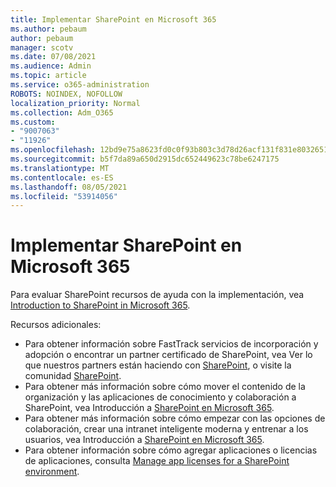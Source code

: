```yaml
---
title: Implementar SharePoint en Microsoft 365
ms.author: pebaum
author: pebaum
manager: scotv
ms.date: 07/08/2021
ms.audience: Admin
ms.topic: article
ms.service: o365-administration
ROBOTS: NOINDEX, NOFOLLOW
localization_priority: Normal
ms.collection: Adm_O365
ms.custom:
- "9007063"
- "11926"
ms.openlocfilehash: 12bd9e75a8623fd0c0f93b803c3d78d26acf131f831e8032651461fe80914c57
ms.sourcegitcommit: b5f7da89a650d2915dc652449623c78be6247175
ms.translationtype: MT
ms.contentlocale: es-ES
ms.lasthandoff: 08/05/2021
ms.locfileid: "53914056"
---
```

# <a name="deploy-sharepoint-in-microsoft-365"></a>Implementar SharePoint en Microsoft 365

Para evaluar SharePoint recursos de ayuda con la implementación, vea [Introduction to SharePoint in Microsoft 365](/sharepoint/introduction). 

Recursos adicionales: 

- Para obtener información sobre FastTrack servicios de incorporación y adopción o encontrar un partner certificado de SharePoint, vea Ver lo que nuestros partners están haciendo con [SharePoint](/microsoft-365/sharepoint/sharepoint-partners-sharepoint-support), o visite la comunidad [SharePoint](https://techcommunity.microsoft.com/t5/sharepoint/ct-p/SharePoint). 
- Para obtener más información sobre cómo mover el contenido de la organización y las aplicaciones de conocimiento y colaboración a SharePoint, vea Introducción a [SharePoint en Microsoft 365](/sharepoint/introduction#migration). 
- Para obtener más información sobre cómo empezar con las opciones de colaboración, crear una intranet inteligente moderna y entrenar a los usuarios, vea Introducción a [SharePoint en Microsoft 365](/sharepoint/introduction#collaboration). 
- Para obtener información sobre cómo agregar aplicaciones o licencias de aplicaciones, consulta [Manage app licenses for a SharePoint environment](/sharepoint/manage-app-licenses). 


